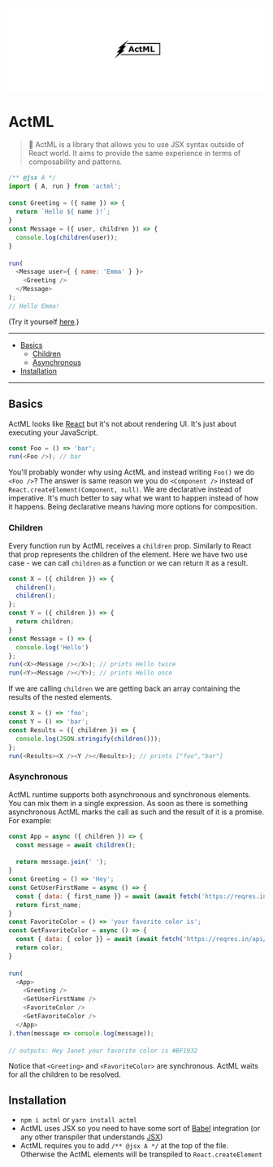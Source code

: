 ![ActML](assets/logo.jpg)

# ActML

> :dizzy: ActML is a library that allows you to use JSX syntax outside of React world. It aims to provide the same experience in terms of composability and patterns.

```js
/** @jsx A */
import { A, run } from 'actml';

const Greeting = ({ name }) => {
  return `Hello ${ name }!`;
}
const Message = ({ user, children }) => {
  console.log(children(user));
}

run(
  <Message user={ { name: 'Emma' } }>
    <Greeting />
  </Message>
);
// Hello Emma!
```

(Try it yourself [here](https://poet.codes/e/XD26EjK9ECK).)

---

* [Basics](#basics)
  * [Children](#children)
  * [Asynchronous](#asynchronous)
* [Installation](#installation)

---

## Basics

ActML looks like [React](https://reactjs.org/) but it's not about rendering UI. It's just about executing your JavaScript.

```js
const Foo = () => 'bar';
run(<Foo />); // bar
```

You'll probably wonder why using ActML and instead writing `Foo()` we do `<Foo />`? The answer is same reason we you do `<Component />` instead of `React.createElement(Component, null)`. We are declarative instead of imperative. It's much better to say what we want to happen instead of how it happens. Being declarative means having more options for composition.

### Children

Every function run by ActML receives a `children` prop. Similarly to React that prop represents the children of the element. Here we have two use case - we can call `children` as a function or we can return it as a result.

```js
const X = ({ children }) => {
  children();
  children();
};
const Y = ({ children }) => {
  return children;
}
const Message = () => {
  console.log('Hello') 
};
run(<X><Message /></X>); // prints Hello twice
run(<Y><Message /></Y>); // prints Hello once
```

If we are calling `children` we are getting back an array containing the results of the nested elements.

```js
const X = () => 'foo';
const Y = () => 'bar';
const Results = ({ children }) => {
  console.log(JSON.stringify(children()));
};
run(<Results><X /><Y /></Results>); // prints ["foo","bar"]
```

### Asynchronous

ActML runtime supports both asynchronous and synchronous elements. You can mix them in a single expression. As soon as there is something asynchronous ActML marks the call as such and the result of it is a promise. For example:

```js
const App = async ({ children }) => {
  const message = await children();
  
  return message.join(' ');
}
const Greeting = () => 'Hey';
const GetUserFirstName = async () => {
  const { data: { first_name }} = await (await fetch('https://reqres.in/api/users/2')).json();
  return first_name;
}
const FavoriteColor = () => 'your favorite color is';
const GetFavoriteColor = async () => {
  const { data: { color }} = await (await fetch('https://reqres.in/api/products/3')).json();
  return color;
}

run(
  <App>
    <Greeting />
    <GetUserFirstName />
    <FavoriteColor />
    <GetFavoriteColor />
  </App>
).then(message => console.log(message));

// outputs: Hey Janet your favorite color is #BF1932
```

Notice that `<Greeting>` and `<FavoriteColor>` are synchronous. ActML waits for all the children to be resolved.

## Installation

* `npm i actml` or `yarn install actml`
* ActML uses JSX so you need to have some sort of [Babel](https://babeljs.io) integration (or any other transpiler that understands [JSX](https://facebook.github.io/jsx/))
* ActML requires you to add `/** @jsx A */` at the top of the file. Otherwise the ActML elements will be transpiled to `React.createElement`

## 


